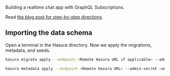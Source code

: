 Building a realtime chat app with GraphQL Subscriptions.

Read [the blog post for step-by-step directions](https://hasura.io/blog/building-a-realtime-chat-app-with-graphql-subscriptions-d68cd33e73f/).

## Importing the data schema

Open a terminal in the Hasura directory. Now we apply the migrations, metadata, and seeds.

```bash
hasura migrate apply --endpoint <Remote Hasura URL if applicable> --admin-secret <admin secret> --database-name default

hasura metadata apply --endpoint <Remote Hasura URL> --admin-secret <admin secret>
```

